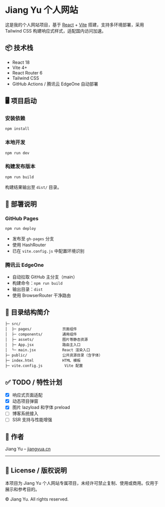 # Jiang Yu 个人网站

这是我的个人网站项目，基于 [React](https://reactjs.org/) + [Vite](https://vitejs.dev/) 搭建，支持多环境部署，采用 Tailwind CSS 构建响应式样式，适配国内访问加速。

## 📦 技术栈

- React 18
- Vite 4+
- React Router 6
- Tailwind CSS
- GitHub Actions / 腾讯云 EdgeOne 自动部署

## 🖥️ 项目启动

### 安装依赖

```bash
npm install
```

### 本地开发

```bash
npm run dev
```

### 构建发布版本

```bash
npm run build
```

构建结果输出至 `dist/` 目录。

## 🚀 部署说明

### GitHub Pages

```bash
npm run deploy
```

- 发布至 `gh-pages` 分支
- 使用 HashRouter
- 已在 `vite.config.js` 中配置环境识别

### 腾讯云 EdgeOne

- 自动拉取 GitHub 主分支（main）
- 构建命令：`npm run build`
- 输出目录：`dist`
- 使用 BrowserRouter 干净路由

## 📁 目录结构简介

```
├─ src/
│  ├─ pages/              页面组件
│  ├─ components/         通用组件
│  ├─ assets/             图片等静态资源
│  ├─ App.jsx             路由主入口
│  └─ main.jsx            React 渲染入口
├─ public/                公共资源目录（含字体）
├─ index.html             HTML 模板
├─ vite.config.js          Vite 配置
```

## ✅ TODO / 特性计划

- [x] 响应式页面适配
- [x] 动态项目弹窗
- [x] 图片 lazyload 和字体 preload
- [ ] 博客系统接入
- [ ] SSR 支持与性能增强

## 👤 作者

Jiang Yu – [jiangyua.cn](https://jiangyua.cn)

---

## 📄 License / 版权说明

本项目为 Jiang Yu 个人网站专属项目，未经许可禁止复制、使用或商用。仅用于展示和参考目的。

© Jiang Yu. All rights reserved.
